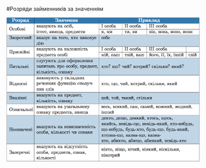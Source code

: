 #Розряди займенникiв за значенням

<div class="center">
<img src="../pics/8/1.png" width="700px" class="center"/>
</div>
<br>